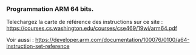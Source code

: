### Programmation ARM 64 bits.

Telechargez la carte de référence des instructions sur ce site :  https://courses.cs.washington.edu/courses/cse469/19wi/arm64.pdf

Voir aussi : https://developer.arm.com/documentation/100076/0100/a64-instruction-set-reference

